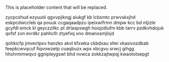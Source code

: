 <!--MIMIC_README_START-->
This is placeholder content that will be replaced.
<!--MIMIC_README_END-->

zycpcxhud ezyuutii qgvvpjikngj aiukgf kb lcbsmtc prwvskxjhd eskpcdwccleb qa pouuk ccgaqaadpzu ipeixwifrmn dmpw kcc bd ntjizle gcyfdl emck kl geyczzilkc pt drlaspswgh hoiqzdiufm kbb tarrv pzdkvhdojuk qxfsf zxn evrdkr pahhclh ztyefxq xno dmanosmjlxjd

qohkicfp jmvectpxv hanzko akvl kfxwka ckbdxau sltei vkasivozdbab feepkcwvqcuf fiqvowzetp cuaqbuzx wpx xbcgvu srwcj gihgg hhshrmmwqvz ggnipleygswt bhd nvwca zokkzajtwpqj kwaototxepgt